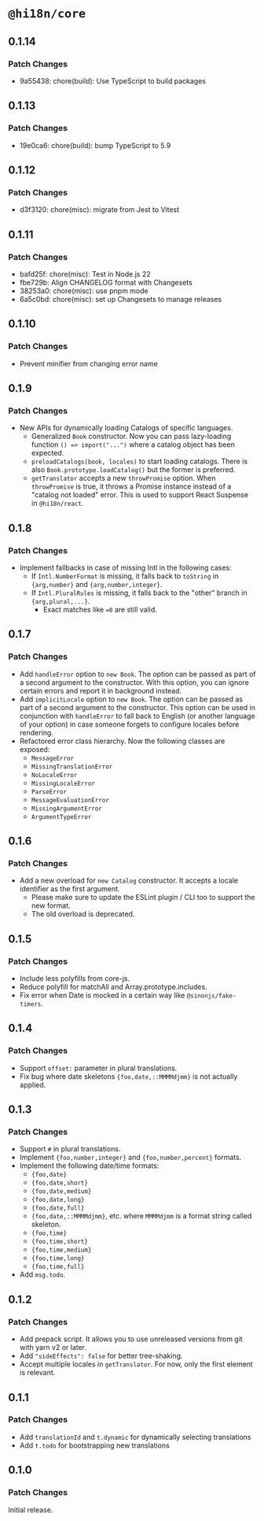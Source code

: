 # `@hi18n/core`

## 0.1.14

### Patch Changes

- 9a55438: chore(build): Use TypeScript to build packages

## 0.1.13

### Patch Changes

- 19e0ca6: chore(build): bump TypeScript to 5.9

## 0.1.12

### Patch Changes

- d3f3120: chore(misc): migrate from Jest to Vitest

## 0.1.11

### Patch Changes

- bafd25f: chore(misc): Test in Node.js 22
- fbe729b: Align CHANGELOG format with Changesets
- 38253a0: chore(misc): use pnpm mode
- 6a5c0bd: chore(misc): set up Changesets to manage releases

## 0.1.10

### Patch Changes

- Prevent minifier from changing error name

## 0.1.9

### Patch Changes

- New APIs for dynamically loading Catalogs of specific languages.
  - Generalized `Book` constructor. Now you can pass lazy-loading function `() => import("...")` where a catalog object has been expected.
  - `preloadCatalogs(book, locales)` to start loading catalogs. There is also `Book.prototype.loadCatalog()` but the former is preferred.
  - `getTranslator` accepts a new `throwPromise` option. When `throwPromise` is true, it throws a Promise instance instead of a "catalog not loaded" error. This is used to support React Suspense in `@hi18n/react`.

## 0.1.8

### Patch Changes

- Implement fallbacks in case of missing Intl in the following cases:
  - If `Intl.NumberFormat` is missing, it falls back to `toString` in `{arg,number}` and `{arg,number,integer}`.
  - If `Intl.PluralRules` is missing, it falls back to the "other" branch in `{arg,plural,...}`.
    - Exact matches like `=0` are still valid.

## 0.1.7

### Patch Changes

- Add `handleError` option to `new Book`.
  The option can be passed as part of a second argument to the constructor.
  With this option, you can ignore certain errors and report it in background instead.
- Add `implicitLocale` option to `new Book`.
  The option can be passed as part of a second argument to the constructor.
  This option can be used in conjunction with `handleError` to fall back to English (or another language of your option)
  in case someone forgets to configure locales before rendering.
- Refactored error class hierarchy. Now the following classes are exposed:
  - `MessageError`
  - `MissingTranslationError`
  - `NoLocaleError`
  - `MissingLocaleError`
  - `ParseError`
  - `MessageEvaluationError`
  - `MissingArgumentError`
  - `ArgumentTypeError`

## 0.1.6

### Patch Changes

- Add a new overload for `new Catalog` constructor. It accepts a locale identifier as the first argument.
  - Please make sure to update the ESLint plugin / CLI too to support the new format.
  - The old overload is deprecated.

## 0.1.5

### Patch Changes

- Include less polyfills from core-js.
- Reduce polyfill for matchAll and Array.prototype.includes.
- Fix error when Date is mocked in a certain way like `@sinonjs/fake-timers`.

## 0.1.4

### Patch Changes

- Support `offset:` parameter in plural translations.
- Fix bug where date skeletons `{foo,date,::MMMMdjmm}` is not actually applied.

## 0.1.3

### Patch Changes

- Support `#` in plural translations.
- Implement `{foo,number,integer}` and `{foo,number,percent}` formats.
- Implement the following date/time formats:
  - `{foo,date}`
  - `{foo,date,short}`
  - `{foo,date,medium}`
  - `{foo,date,long}`
  - `{foo,date,full}`
  - `{foo,date,::MMMMdjmm}`, etc. where `MMMMdjmm` is a format string called skeleton.
  - `{foo,time}`
  - `{foo,time,short}`
  - `{foo,time,medium}`
  - `{foo,time,long}`
  - `{foo,time,full}`
- Add `msg.todo`.

## 0.1.2

### Patch Changes

- Add prepack script. It allows you to use unreleased versions from git with yarn v2 or later.
- Add `"sideEffects": false` for better tree-shaking.
- Accept multiple locales in `getTranslator`. For now, only the first element is relevant.

## 0.1.1

### Patch Changes

- Add `translationId` and `t.dynamic` for dynamically selecting translations
- Add `t.todo` for bootstrapping new translations

## 0.1.0

### Patch Changes

Initial release.
